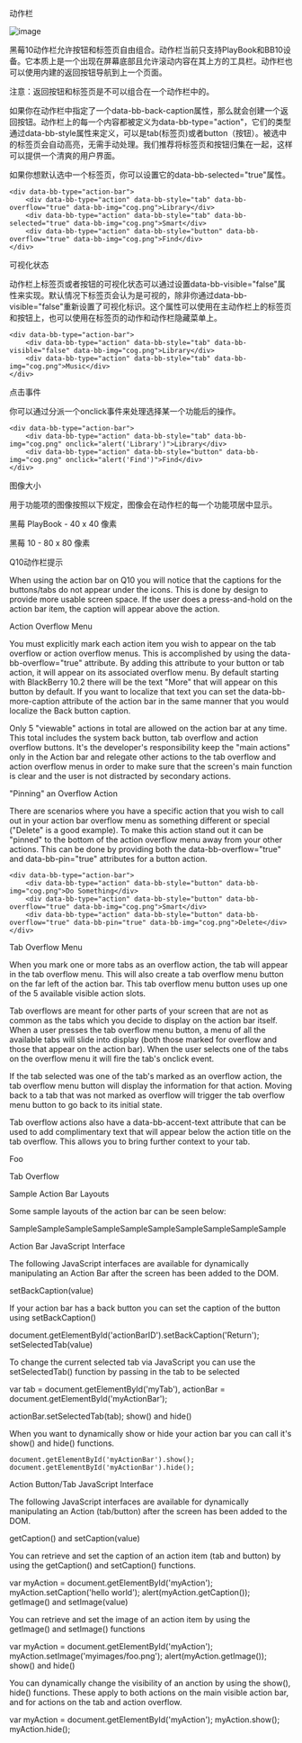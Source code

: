 动作栏

 ![image](https://github.com/blackberry/bbUI.js/wiki/images/screenshots/actionBar.png)

黑莓10动作栏允许按钮和标签页自由组合。动作栏当前只支持PlayBook和BB10设备。它本质上是一个出现在屏幕底部且允许滚动内容在其上方的工具栏。动作栏也可以使用内建的返回按钮导航到上一个页面。

注意：返回按钮和标签页是不可以组合在一个动作栏中的。

如果你在动作栏中指定了一个data-bb-back-caption属性，那么就会创建一个返回按钮。动作栏上的每一个内容都被定义为data-bb-type="action"，它们的类型通过data-bb-style属性来定义，可以是tab(标签页)或者button（按钮）。被选中的标签页会自动高亮，无需手动处理。我们推荐将标签页和按钮归集在一起，这样可以提供一个清爽的用户界面。

如果你想默认选中一个标签页，你可以设置它的data-bb-selected="true"属性。

    <div data-bb-type="action-bar">
        <div data-bb-type="action" data-bb-style="tab" data-bb-overflow="true" data-bb-img="cog.png">Library</div>
        <div data-bb-type="action" data-bb-style="tab" data-bb-selected="true" data-bb-img="cog.png">Smart</div>
        <div data-bb-type="action" data-bb-style="button" data-bb-overflow="true" data-bb-img="cog.png">Find</div>
    </div>

可视化状态

动作栏上标签页或者按钮的可视化状态可以通过设置data-bb-visible="false"属性来实现。默认情况下标签页会认为是可视的，除非你通过data-bb-visible="false"重新设置了可视化标识。这个属性可以使用在主动作栏上的标签页和按钮上，也可以使用在标签页的动作和动作栏隐藏菜单上。

    <div data-bb-type="action-bar">
        <div data-bb-type="action" data-bb-style="tab" data-bb-visible="false" data-bb-img="cog.png">Library</div>
        <div data-bb-type="action" data-bb-style="tab" data-bb-img="cog.png">Music</div>
    </div>
    
点击事件

你可以通过分派一个onclick事件来处理选择某一个功能后的操作。

    <div data-bb-type="action-bar">
        <div data-bb-type="action" data-bb-style="tab" data-bb-img="cog.png" onclick="alert('Library')">Library</div>
        <div data-bb-type="action" data-bb-style="button" data-bb-img="cog.png" onclick="alert('Find')">Find</div>
    </div>
    
图像大小

用于功能项的图像按照以下规定，图像会在动作栏的每一个功能项居中显示。

黑莓 PlayBook - 40 x 40 像素

黑莓 10 - 80 x 80 像素

Q10动作栏提示

When using the action bar on Q10 you will notice that the captions for the buttons/tabs do not appear under the icons. This is done by design to provide more usable screen space. If the user does a press-and-hold on the action bar item, the caption will appear above the action.

Action Overflow Menu

You must explicitly mark each action item you wish to appear on the tab overflow or action overflow menus. This is accomplished by using the data-bb-overflow="true" attribute. By adding this attribute to your button or tab action, it will appear on its associated overflow menu. By default starting with BlackBerry 10.2 there will be the text "More" that will appear on this button by default. If you want to localize that text you can set the data-bb-more-caption attribute of the action bar in the same manner that you would localize the Back button caption.

Only 5 "viewable" actions in total are allowed on the action bar at any time. This total includes the system back button, tab overflow and action overflow buttons. It's the developer's responsibility keep the "main actions" only in the Action bar and relegate other actions to the tab overflow and action overflow menus in order to make sure that the screen's main function is clear and the user is not distracted by secondary actions.

"Pinning" an Overflow Action

There are scenarios where you have a specific action that you wish to call out in your action bar overflow menu as something different or special ("Delete" is a good example). To make this action stand out it can be "pinned" to the bottom of the action overflow menu away from your other actions. This can be done by providing both the data-bb-overflow="true" and data-bb-pin="true" attributes for a button action.

    <div data-bb-type="action-bar">
        <div data-bb-type="action" data-bb-style="button" data-bb-img="cog.png">Do Something</div>
        <div data-bb-type="action" data-bb-style="button" data-bb-overflow="true" data-bb-img="cog.png">Smart</div>
        <div data-bb-type="action" data-bb-style="button" data-bb-overflow="true" data-bb-pin="true" data-bb-img="cog.png">Delete</div>
    </div>
Tab Overflow Menu

When you mark one or more tabs as an overflow action, the tab will appear in the tab overflow menu. This will also create a tab overflow menu button on the far left of the action bar. This tab overflow menu button uses up one of the 5 available visible action slots.

Tab overflows are meant for other parts of your screen that are not as common as the tabs which you decide to display on the action bar itself. When a user presses the tab overflow menu button, a menu of all the available tabs will slide into display (both those marked for overflow and those that appear on the action bar). When the user selects one of the tabs on the overflow menu it will fire the tab's onclick event.

If the tab selected was one of the tab's marked as an overflow action, the tab overflow menu button will display the information for that action. Moving back to a tab that was not marked as overflow will trigger the tab overflow menu button to go back to its initial state.

Tab overflow actions also have a data-bb-accent-text attribute that can be used to add complimentary text that will appear below the action title on the tab overflow. This allows you to bring further context to your tab.

<div data-bb-type="action-bar">
   <div data-bb-type="action" data-bb-style="tab" data-bb-img="cog.png" data-bb-accent-text="Bar">Foo</div>
</div>

Tab Overflow

Sample Action Bar Layouts

Some sample layouts of the action bar can be seen below:

SampleSampleSampleSampleSampleSampleSampleSampleSampleSample

Action Bar JavaScript Interface

The following JavaScript interfaces are available for dynamically manipulating an Action Bar after the screen has been added to the DOM.

setBackCaption(value)

If your action bar has a back button you can set the caption of the button using setBackCaption()

document.getElementById('actionBarID').setBackCaption('Return');
setSelectedTab(value)

To change the current selected tab via JavaScript you can use the setSelectedTab() function by passing in the tab to be selected

var tab = document.getElementById('myTab'),
    actionBar = document.getElementById('myActionBar');

actionBar.setSelectedTab(tab);
show() and hide()

When you want to dynamically show or hide your action bar you can call it's show() and hide() functions.

    document.getElementById('myActionBar').show();
    document.getElementById('myActionBar').hide();
Action Button/Tab JavaScript Interface

The following JavaScript interfaces are available for dynamically manipulating an Action (tab/button) after the screen has been added to the DOM.

getCaption() and setCaption(value)

You can retrieve and set the caption of an action item (tab and button) by using the getCaption() and setCaption() functions.

var myAction = document.getElementById('myAction');
myAction.setCaption('hello world');
alert(myAction.getCaption());
getImage() and setImage(value)

You can retrieve and set the image of an action item by using the getImage() and setImage() functions

var myAction = document.getElementById('myAction');
myAction.setImage('myimages/foo.png');
alert(myAction.getImage());
show() and hide()

You can dynamically change the visibility of an anction by using the show(), hide() functions. These apply to both actions on the main visible action bar, and for actions on the tab and action overflow.

var myAction = document.getElementById('myAction');
myAction.show();
myAction.hide();
